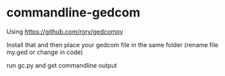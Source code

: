 # commandline-gedcom

Using https://github.com/rory/gedcompy

Install that and then place your gedcom file in the same folder (rename file my.ged or change in code)

run gc.py and get commandline output
